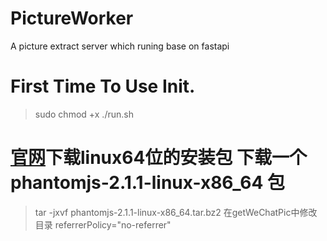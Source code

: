 # PictureWorker
A picture extract server which runing base on fastapi 

# First Time To Use Init.
> sudo chmod +x ./run.sh
# [官网](http://phantomjs.org/download.html)下载linux64位的安装包 下载一个 phantomjs-2.1.1-linux-x86_64 包
> tar -jxvf phantomjs-2.1.1-linux-x86_64.tar.bz2
> 在getWeChatPic中修改目录
> referrerPolicy="no-referrer"